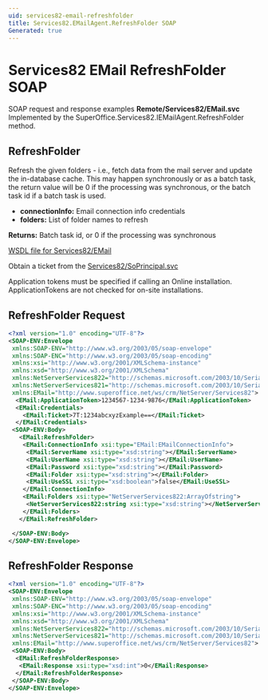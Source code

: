 ```yaml
---
uid: services82-email-refreshfolder
title: Services82.EMailAgent.RefreshFolder SOAP
Generated: true
---
```


# Services82 EMail RefreshFolder SOAP

SOAP request and response examples **Remote/Services82/EMail.svc**
Implemented by the <see cref="M:SuperOffice.Services82.IEMailAgent.RefreshFolder">SuperOffice.Services82.IEMailAgent.RefreshFolder</see> method.

## RefreshFolder

Refresh the given folders - i.e., fetch data from the mail server and update the in-database cache. This may happen synchronously or as a batch task, the return value will be 0 if the processing was synchronous, or the batch task id if a batch task is used.

* **connectionInfo:** Email connection info credentials
* **folders:** List of folder names to refresh

**Returns:** Batch task id, or 0 if the processing was synchronous


[WSDL file for Services82/EMail](../Services82-EMail.md)

Obtain a ticket from the [Services82/SoPrincipal.svc](../SoPrincipal/SoPrincipal.md)

Application tokens must be specified if calling an Online installation. ApplicationTokens are not checked for on-site installations.

## RefreshFolder Request

```xml
<?xml version="1.0" encoding="UTF-8"?>
<SOAP-ENV:Envelope
 xmlns:SOAP-ENV="http://www.w3.org/2003/05/soap-envelope"
 xmlns:SOAP-ENC="http://www.w3.org/2003/05/soap-encoding"
 xmlns:xsi="http://www.w3.org/2001/XMLSchema-instance"
 xmlns:xsd="http://www.w3.org/2001/XMLSchema"
 xmlns:NetServerServices822="http://schemas.microsoft.com/2003/10/Serialization/Arrays"
 xmlns:NetServerServices821="http://schemas.microsoft.com/2003/10/Serialization/"
 xmlns:EMail="http://www.superoffice.net/ws/crm/NetServer/Services82">
  <EMail:ApplicationToken>1234567-1234-9876</EMail:ApplicationToken>
  <EMail:Credentials>
    <EMail:Ticket>7T:1234abcxyzExample==</EMail:Ticket>
  </EMail:Credentials>
 <SOAP-ENV:Body>
   <EMail:RefreshFolder>
    <EMail:ConnectionInfo xsi:type="EMail:EMailConnectionInfo">
     <EMail:ServerName xsi:type="xsd:string"></EMail:ServerName>
     <EMail:UserName xsi:type="xsd:string"></EMail:UserName>
     <EMail:Password xsi:type="xsd:string"></EMail:Password>
     <EMail:Folder xsi:type="xsd:string"></EMail:Folder>
     <EMail:UseSSL xsi:type="xsd:boolean">false</EMail:UseSSL>
    </EMail:ConnectionInfo>
    <EMail:Folders xsi:type="NetServerServices822:ArrayOfstring">
     <NetServerServices822:string xsi:type="xsd:string"></NetServerServices822:string>
    </EMail:Folders>
   </EMail:RefreshFolder>

 </SOAP-ENV:Body>
</SOAP-ENV:Envelope>

```


## RefreshFolder Response

```xml
<?xml version="1.0" encoding="UTF-8"?>
<SOAP-ENV:Envelope
 xmlns:SOAP-ENV="http://www.w3.org/2003/05/soap-envelope"
 xmlns:SOAP-ENC="http://www.w3.org/2003/05/soap-encoding"
 xmlns:xsi="http://www.w3.org/2001/XMLSchema-instance"
 xmlns:xsd="http://www.w3.org/2001/XMLSchema"
 xmlns:NetServerServices822="http://schemas.microsoft.com/2003/10/Serialization/Arrays"
 xmlns:NetServerServices821="http://schemas.microsoft.com/2003/10/Serialization/"
 xmlns:EMail="http://www.superoffice.net/ws/crm/NetServer/Services82">
 <SOAP-ENV:Body>
  <EMail:RefreshFolderResponse>
   <EMail:Response xsi:type="xsd:int">0</EMail:Response>
  </EMail:RefreshFolderResponse>
 </SOAP-ENV:Body>
</SOAP-ENV:Envelope>

```

